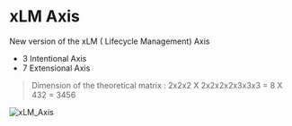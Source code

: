 # xLM Axis

New version of the xLM (<Thing> Lifecycle Management) Axis
* 3 Intentional Axis
* 7 Extensional Axis
> Dimension of the theoretical matrix : 2x2x2 X 2x2x2x2x3x3x3 = 8 X 432 = 3456

![xLM_Axis](https://github.com/iPlumb3r/SEAMLESS/blob/master/Images/xLM_Axis_2020-07-22.jpg)
